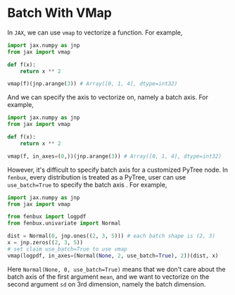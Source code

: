# Batch With VMap

In `JAX`, we can use `vmap` to vectorize a function. For example,

```python
import jax.numpy as jnp
from jax import vmap

def f(x):
    return x ** 2

vmap(f)(jnp.arange(3)) # Array([0, 1, 4], dtype=int32)
```

And we can specify the axis to vectorize on, namely a batch axis. For example,

```python
import jax.numpy as jnp
from jax import vmap

def f(x):
    return x ** 2

vmap(f, in_axes=(0,))(jnp.arange(3)) # Array([0, 1, 4], dtype=int32)
```

However, it's difficult to specify batch axis for a customized PyTree node. In `fenbux`, every distribution is treated as a PyTree, user can use `use_batch=True` to specify the batch axis . For example,

```python
import jax.numpy as jnp
from jax import vmap

from fenbux import logpdf
from fenbux.univariate import Normal

dist = Normal(0, jnp.ones((2, 3, 5))) # each batch shape is (2, 3)
x = jnp.zeros((2, 3, 5))
# set claim use_batch=True to use vmap
vmap(logpdf, in_axes=(Normal(None, 2, use_batch=True), 2))(dist, x) 
```

Here `Normal(None, 0, use_batch=True)` means that we don't care about the batch axis of the first argument `mean`, and we want to vectorize on the second argument `sd` on 3rd dimension, namely the batch dimension.